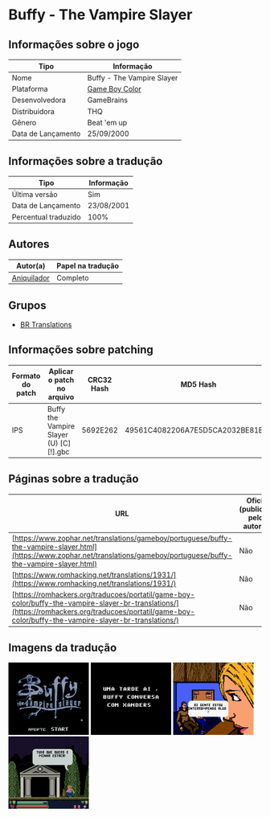 # Buffy - The Vampire Slayer

## Informações sobre o jogo

| Tipo | Informação |
| ----------- | ----------- |
| Nome | Buffy \- The Vampire Slayer |
| Plataforma | [Game Boy Color](../) |
| Desenvolvedora | GameBrains |
| Distribuidora | THQ |
| Gênero | Beat 'em up |
| Data de Lançamento | 25/09/2000 |

## Informações sobre a tradução

| Tipo | Informação |
| ----------- | ----------- |
| Última versão | Sim |
| Data de Lançamento | 23/08/2001 |
| Percentual traduzido | 100% |

## Autores

| Autor(a) | Papel na tradução |
| ----------- | ----------- |
| [Aniquilador](../../../autores/aniquilador/) | Completo |

## Grupos

* [BR Translations](../../../grupos/br-translations/)

## Informações sobre patching

| Formato do patch | Aplicar o patch no arquivo | CRC32 Hash | MD5 Hash |
| ----------- | ----------- | ----------- | ----------- |
| IPS | Buffy the Vampire Slayer \(U\) \[C\]\[\!\]\.gbc | 5692E262 | 49561C4082206A7E5D5CA2032BE81EED |

## Páginas sobre a tradução

| URL | Oficial (publicado pelos autores) | Possuí link de download |
| ----------- | ----------- | ----------- |
| [https://www.zophar.net/translations/gameboy/portuguese/buffy-the-vampire-slayer.html](https://www.zophar.net/translations/gameboy/portuguese/buffy-the-vampire-slayer.html) | Não | Sim |
| [https://www.romhacking.net/translations/1931/](https://www.romhacking.net/translations/1931/) | Não | Sim |
| [https://romhackers.org/traducoes/portatil/game-boy-color/buffy-the-vampire-slayer-br-translations/](https://romhackers.org/traducoes/portatil/game-boy-color/buffy-the-vampire-slayer-br-translations/) | Não | Não |

## Imagens da tradução

![Imagem de exemplo da tradução 1](1.png)
![Imagem de exemplo da tradução 2](2.png)
![Imagem de exemplo da tradução 3](3.png)
![Imagem de exemplo da tradução 4](4.png)